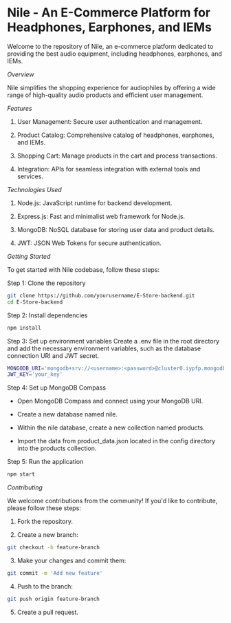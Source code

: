 # Nile - An E-Commerce Platform for Headphones, Earphones, and IEMs

Welcome to the repository of Nile, an e-commerce platform dedicated to providing the best audio equipment, including headphones, earphones, and IEMs.


*Overview*

Nile simplifies the shopping experience for audiophiles by offering a wide range of high-quality audio products and efficient user management.

*Features*

1. User Management: Secure user authentication and management.

2. Product Catalog: Comprehensive catalog of headphones, earphones, and IEMs.

3. Shopping Cart: Manage products in the cart and process transactions.

4. Integration: APIs for seamless integration with external tools and services.
   

*Technologies Used*

1. Node.js: JavaScript runtime for backend development.

2. Express.js: Fast and minimalist web framework for Node.js.

3. MongoDB: NoSQL database for storing user data and product details.

4. JWT: JSON Web Tokens for secure authentication.
   

*Getting Started*

To get started with Nile codebase, follow these steps:

Step 1: Clone the repository
```bash
git clone https://github.com/yourusername/E-Store-backend.git
cd E-Store-backend
```

Step 2: Install dependencies
```bash
npm install
```
Step 3: Set up environment variables
Create a .env file in the root directory and add the necessary environment variables, such as the database connection URI and JWT secret.
```bash
MONGODB_URI='mongodb+srv://<username>:<password>@cluster0.iypfp.mongodb.net'
JWT_KEY='your_key'
```

Step 4: Set up MongoDB Compass

* Open MongoDB Compass and connect using your MongoDB URI.

* Create a new database named nile.

* Within the nile database, create a new collection named products.

* Import the data from product_data.json located in the config directory into the products collection.

Step 5: Run the application
```bash
npm start
```

*Contributing*

We welcome contributions from the community! If you'd like to contribute, please follow these steps:

1. Fork the repository.

2. Create a new branch:
```bash
git checkout -b feature-branch
```
3. Make your changes and commit them:
```bash
git commit -m 'Add new feature'
```
4. Push to the branch:
```bash
git push origin feature-branch
```
5. Create a pull request.